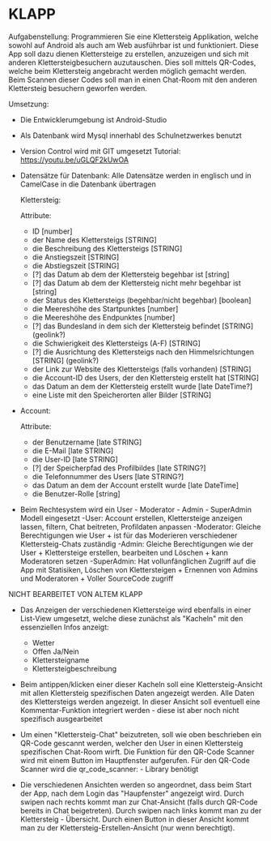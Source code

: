 # KLAPP

Aufgabenstellung: Programmieren Sie eine Klettersteig Applikation, welche sowohl auf Android als auch am Web ausführbar ist und funktioniert. Diese App soll dazu dienen Klettersteige zu erstellen, anzuzeigen und sich mit anderen Klettersteigbesuchern auzutauschen. Dies soll mittels QR-Codes, welche beim Klettersteig angebracht werden möglich gemacht werden. Beim Scannen dieser Codes soll man in einen Chat-Room mit den anderen Klettersteig besuchern geworfen werden.



Umsetzung:

- Die Entwicklerumgebung ist Android-Studio

- Als Datenbank wird Mysql innerhabl des Schulnetzwerkes benutzt

- Version Control wird mit GIT umgesetzt
Tutorial: https://youtu.be/uGLQF2kUwOA

 - Datensätze für Datenbank:
   Alle Datensätze werden in englisch und in CamelCase in die Datenbank übertragen
  
    Klettersteig:

     Attribute:
      - ID [number]
      - der Name des Klettersteigs [STRING]
      - die Beschreibung des Klettersteigs [STRING]
      - die Anstiegszeit [STRING]
      - die Abstiegszeit [STRING]
      - [?] das Datum ab dem der Klettersteig begehbar ist [string]
      - [?] das Datum ab dem der Klettersteig nicht mehr begehbar ist [string]
      - der Status des Klettersteigs (begehbar/nicht begehbar) [boolean]
      - die Meereshöhe des Startpunktes [number]
      - die Meereshöhe des Endpunktes [number]
      - [?] das Bundesland in dem sich der Klettersteig befindet [STRING] (geolink?)
      - die Schwierigkeit des Klettersteigs (A-F) [STRING]
      - [?] die Ausrichtung des Klettersteigs nach den Himmelsrichtungen [STRING] (geolink?)
      - der Link zur Website des Klettersteigs (falls vorhanden) [STRING]
      - die Account-ID des Users, der den Klettersteig erstellt hat [STRING]
      - das Datum an dem der Klettersteig erstellt wurde [late DateTime?]
      - eine Liste mit den Speicherorten aller Bilder [STRING]
  
  - Account:

    Attribute:
      - der Benutzername [late STRING]
      - die E-Mail [late STRING]
      - die User-ID [late STRING]
      - [?] der Speicherpfad des Profilbildes [late STRING?]
      - die Telefonnummer des Users [late STRING?]
      - das Datum an dem der Account erstellt wurde [late DateTime]
      - die Benutzer-Rolle [string]
      


- Beim Rechtesystem wird ein User - Moderator - Admin - SuperAdmin Modell eingesetzt
  -User: Account erstellen, Klettersteige anzeigen lassen, filtern, Chat beitreten, Profildaten anpassen
  -Moderator: Gleiche Berechtigungen wie User + ist für das Moderieren verschiedener Klettersteig-Chats zuständig
  -Admin: Gleiche Berechtigungen wie der User + Klettersteige erstellen, bearbeiten und Löschen + kann Moderatoren setzen
  -SuperAdmin: Hat vollunfänglichen Zugriff auf die App mit Statisiken, Löschen von Klettersteigen + Ernennen von Admins und Moderatoren + Voller SourceCode zugriff


NICHT BEARBEITET VON ALTEM KLAPP


- Das Anzeigen der verschiedenen Klettersteige wird ebenfalls in einer List-View umgesetzt, welche diese zunächst als "Kacheln" mit 
den essenziellen Infos anzeigt:
  - Wetter
  - Offen Ja/Nein
  - Klettersteigname
  - Klettersteigbeschreibung



- Beim antippen/klicken einer dieser Kacheln soll eine Klettersteig-Ansicht mit allen Klettersteig spezifischen Daten angezeigt werden. Alle Daten des Klettersteigs
werden angezeigt. In dieser Ansicht soll eventuell eine Kommentar-Funktion integriert werden - diese ist aber noch nicht spezifisch ausgearbeitet


- Um einen "Klettersteig-Chat" beizutreten, soll wie oben beschrieben ein QR-Code gescannt werden, welcher den User in einen Klettersteig
spezifischen Chat-Room wirft. Die Funktion für den QR-Code Scanner wird mit einem Button im Hauptfenster aufgerufen. Für den QR-Code Scanner 
wird die qr_code_scanner: - Library benötigt

- Die verschiedenen Ansichten werden so angeordnet, dass beim Start der App, nach dem Login das "Haupfenster" angezeigt wird. Durch swipen nach rechts kommt man zur Chat-Ansicht
  (falls durch QR-Code bereits in Chat beigetreten). Durch swipen nach links kommt man zu der Klettersteig - Übersicht. Durch einen Button in dieser Ansicht kommt man zu der 
Klettersteig-Erstellen-Ansicht (nur wenn berechtigt).

  
